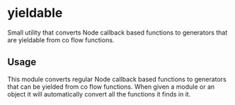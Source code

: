yieldable
===

Small utility that converts Node callback based functions to generators that
are yieldable from co flow functions.

Usage
---

This module converts regular Node callback based functions to generators that
can be yielded from co flow functions. When given a module or an object it will
automatically convert all the functions it finds in it.

